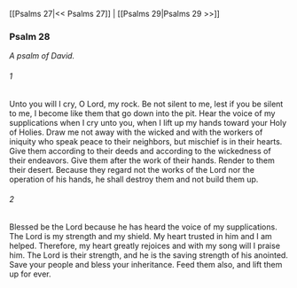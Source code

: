 [[Psalms 27|<< Psalms 27]]  |  [[Psalms 29|Psalms 29 >>]]

### Psalm 28

*A psalm of David.*

###### 1
Unto you will I cry, O Lord, my rock. Be not silent to me, lest if you be silent to me, I become like them that go down into the pit. Hear the voice of my supplications when I cry unto you, when I lift up my hands toward your Holy of Holies. Draw me not away with the wicked and with the workers of iniquity who speak peace to their neighbors, but mischief is in their hearts. Give them according to their deeds and according to the wickedness of their endeavors. Give them after the work of their hands. Render to them their desert. Because they regard not the works of the Lord nor the operation of his hands, he shall destroy them and not build them up.

###### 2
Blessed be the Lord because he has heard the voice of my supplications. The Lord is my strength and my shield. My heart trusted in him and I am helped. Therefore, my heart greatly rejoices and with my song will I praise him. The Lord is their strength, and he is the saving strength of his anointed. Save your people and bless your inheritance. Feed them also, and lift them up for ever.